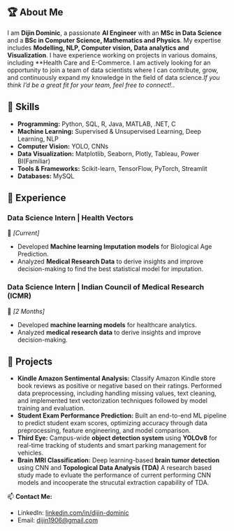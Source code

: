 ## 🏆 About Me

I am **Dijin Dominic**, a passionate **AI Engineer** with an **MSc in Data Science** and a **BSc in Computer Science, Mathematics and Physics**. My expertise includes **Modelling, NLP, Computer vision, Data analytics and Visualization**. I have experience working on projects in various domains, including **Health Care and E-Commerce. I am actively looking for an opportunity to join a team of data scientists where I can contribute, grow, and continuously expand my knowledge in the field of data science.*If you think I’d be a great fit for your team, feel free to connect!.*.

## 🔧 Skills

- **Programming:** Python, SQL, R, Java, MATLAB, .NET, C
- **Machine Learning:** Supervised & Unsupervised Learning, Deep Learning, NLP
- **Computer Vision:** YOLO, CNNs
- **Data Visualization:** Matplotlib, Seaborn, Plotly, Tableau, Power BI(Familiar)
- **Tools & Frameworks:** Scikit-learn, TensorFlow, PyTorch, Streamlit
- **Databases:** MySQL

## 💼 Experience

### **Data Science Intern | Health Vectors**
📅 *[Current]*  
- Developed **Machine learning Imputation models** for Biological Age Prediction.  
- Analyzed **Medical Research Data** to derive insights and improve decision-making to find the best statistical model for imputation.

### **Data Science Intern | Indian Council of Medical Research (ICMR)**
📅 *[2 Months]*  
- Developed **machine learning models** for healthcare analytics.  
- Analyzed **medical research data** to derive insights and improve decision-making.

## 📂 Projects

- **Kindle Amazon Sentimental Analysis:** Classify Amazon Kindle store book reviews as positive or negative based on their ratings. Performed data preprocessing, including handling missing values, text cleaning, and implemented text vectorization techniques followed by model training and evaluation.
- **Student Exam Performance Prediction:** Built an end-to-end ML pipeline to predict student exam scores, optimizing accuracy through data preprocessing, feature engineering, and model comparison.
- **Third Eye:** Campus-wide **object detection system** using **YOLOv8** for real-time tracking of students and  smart parking management for vehicles.
- **Brain MRI Classification:** Deep learning-based **brain tumor detection** using CNN and **Topological Data Analysis (TDA)** A research based study made to evluate the performance of current performing CNN models and incooperate the strucutal extraction capability of TDA.


📫 **Contact Me:**  
- LinkedIn: [linkedin.com/in/dijin-dominic](https://www.linkedin.com/in/dijin-dominic)  
- Email: [dijin1906@gmail.com](mailto:your-email@example.com)  
